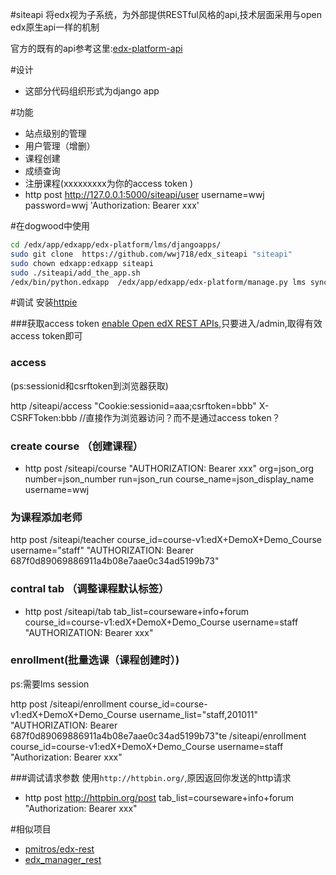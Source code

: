#siteapi
将edx视为子系统，为外部提供RESTful风格的api,技术层面采用与open edx原生api一样的机制

官方的既有的api参考这里:[edx-platform-api](http://edx.readthedocs.org/projects/edx-platform-api/en/latest/)

#设计
*  这部分代码组织形式为django app

#功能
*  站点级别的管理
*  用户管理（增删）
*  课程创建
*  成绩查询
*  注册课程(xxxxxxxxx为你的access token )
*  http post http://127.0.0.1:5000/siteapi/user username=wwj password=wwj 'Authorization: Bearer xxx'

#在dogwood中使用
```bash
cd /edx/app/edxapp/edx-platform/lms/djangoapps/
sudo git clone  https://github.com/wwj718/edx_siteapi "siteapi"
sudo chown edxapp:edxapp siteapi
sudo ./siteapi/add_the_app.sh
/edx/bin/python.edxapp  /edx/app/edxapp/edx-platform/manage.py lms syncdb --settings=aws
```

#调试
安装[httpie](https://github.com/jkbrzt/httpie)

###获取access token
[enable Open edX REST APIs](http://blog.just4fun.site/edx-api.html),只要进入/admin,取得有效access token即可

### access
(ps:sessionid和csrftoken到浏览器获取)

http /siteapi/access  "Cookie:sessionid=aaa;csrftoken=bbb" X-CSRFToken:bbb  //直接作为浏览器访问？而不是通过access token？

### create course （创建课程）
*  http post /siteapi/course  "AUTHORIZATION: Bearer xxx" org=json_org number=json_number run=json_run course_name=json_display_name username=wwj

### 为课程添加老师

http post /siteapi/teacher course_id=course-v1:edX+DemoX+Demo_Course username="staff" "AUTHORIZATION: Bearer 687f0d89069886911a4b08e7aae0c34ad5199b73"

### contral tab （调整课程默认标签）
*  http  post /siteapi/tab   tab_list=courseware+info+forum course_id=course-v1:edX+DemoX+Demo_Course username=staff  "AUTHORIZATION: Bearer xxx"

### enrollment(批量选课（课程创建时）)
ps:需要lms session

http post /siteapi/enrollment course_id=course-v1:edX+DemoX+Demo_Course username_list="staff,201011" "AUTHORIZATION: Bearer 687f0d89069886911a4b08e7aae0c34ad5199b73"te /siteapi/enrollment course_id=course-v1:edX+DemoX+Demo_Course username=staff "Authorization: Bearer xxx"


###调试请求参数
使用`http://httpbin.org/`,原因返回你发送的http请求

*  http post http://httpbin.org/post tab_list=courseware+info+forum "Authorization: Bearer xxx"



#相似项目
*  [pmitros/edx-rest](https://github.com/pmitros/edx-rest/blob/master/src/edxrest.py)
*  [edx_manager_rest](https://github.com/wwj718/edx_manager_rest)
